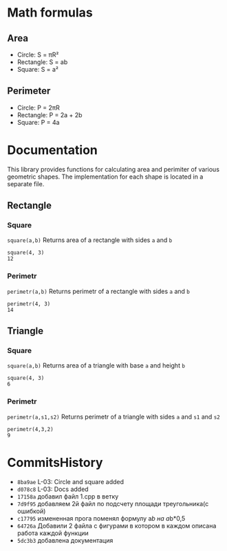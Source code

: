 # Math formulas
## Area
- Circle: S = πR²
- Rectangle: S = ab
- Square: S = a²

## Perimeter
- Circle: P = 2πR
- Rectangle: P = 2a + 2b
- Square: P = 4a
# Documentation
This library provides functions for calculating area and perimiter of various geometric shapes. The implementation for each shape is located in a separate file.
## Rectangle
### Square
`square(a,b)`
Returns area of a rectangle with sides `a` and `b`
```
square(4, 3)
12
```
### Perimetr
`perimetr(a,b)`
Returns perimetr of a rectangle with sides `a` and `b`
```
perimetr(4, 3)
14
```
## Triangle
### Square
`square(a,b)`
Returns area of a triangle with base `a` and height `b`
```
square(4, 3)
6
```
### Perimetr
`perimetr(a,s1,s2)`
Returns perimetr of a triangle with sides `a` and `s1` and `s2`
```
perimetr(4,3,2)
9
```
# CommitsHistory
- `8ba9ae` L-03: Circle and square added
- `d078c8` L-03: Docs added
- `17158a` добавил файл 1.cpp  в ветку
- `7d9f95` добавляем 2й файл по подсчету площади треугольника(с ошибкой)
- `c17795` измененная прога поменял формулу  a*b  на  a*b*0,5 
- `64726a` Добавили 2 файла с фигурами в котором в каждом описана работа каждой функции
- `5dc3b3` добавлена документация


